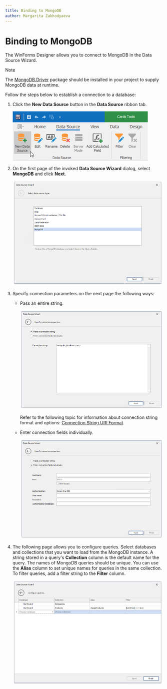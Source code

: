 ```yaml
---
title: Binding to MongoDB
author: Margarita Zakhodyaeva
---
```

# Binding to MongoDB

The WinForms Designer allows you to connect to MongoDB in the Data Source Wizard. 

> [!NOTE]
> The [MongoDB.Driver](https://www.nuget.org/packages/MongoDB.Driver) package should be installed in your project to supply MongoDB data at runtime.

Follow the steps below to establish a connection to a database:

1. Click the **New Data Source** button in the **Data Source** ribbon tab.
	
    ![new-data-source](../../../images/new-data-source.png)
2. On the first page of the invoked **Data Source Wizard** dialog, select **MongoDB** and click **Next**.

	![Data Source Wizard DataBase MongoDB](../../../images/win-data-source-wizard-database-mongodb.png)
    
3. Specify connection parameters on the next page the following ways: 

    - Pass an entire string. 

        ![MongoDB Connection String](../../../images/win-data-source-wizard-mongo-specify-connection-parameters.png)

        Refer to the following topic for information about connection string format and options: [Connection String URI Format](https://docs.mongodb.com/manual/reference/connection-string/).

    - Enter connection fields individually.

        ![MongoDB Individual Connection Fields](../../../images/win-data-source-wizard-database-mongodb-individual.png)

   

4. The following page allows you to configure queries. Select databases and collections that you want to load from the MongoDB instance. A string stored in a query's **Collection** column is the default name for the query. The names of MongoDB queries should be unique. You can use the **Alias** column to set unique names for queries in the same collection. To filter queries, add a filter string to the **Filter** column.

    ![Data Source Wizard MongoDB specify quueries](../../../images/win-data-source-wizard-mongodb-specify-queries.png) 
